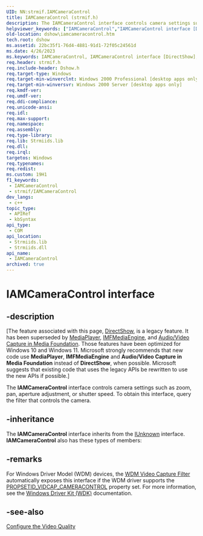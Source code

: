 ```yaml
---
UID: NN:strmif.IAMCameraControl
title: IAMCameraControl (strmif.h)
description: The IAMCameraControl interface controls camera settings such as zoom, pan, aperture adjustment, or shutter speed. To obtain this interface, query the filter that controls the camera.
helpviewer_keywords: ["IAMCameraControl","IAMCameraControl interface [DirectShow]","IAMCameraControl interface [DirectShow]","described","IAMCameraControlInterface","dshow.iamcameracontrol","strmif/IAMCameraControl"]
old-location: dshow\iamcameracontrol.htm
tech.root: dshow
ms.assetid: 22bc35f1-76d4-4881-91d1-72f05c24561d
ms.date: 4/26/2023
ms.keywords: IAMCameraControl, IAMCameraControl interface [DirectShow], IAMCameraControl interface [DirectShow],described, IAMCameraControlInterface, dshow.iamcameracontrol, strmif/IAMCameraControl
req.header: strmif.h
req.include-header: Dshow.h
req.target-type: Windows
req.target-min-winverclnt: Windows 2000 Professional [desktop apps only]
req.target-min-winversvr: Windows 2000 Server [desktop apps only]
req.kmdf-ver: 
req.umdf-ver: 
req.ddi-compliance: 
req.unicode-ansi: 
req.idl: 
req.max-support: 
req.namespace: 
req.assembly: 
req.type-library: 
req.lib: Strmiids.lib
req.dll: 
req.irql: 
targetos: Windows
req.typenames: 
req.redist: 
ms.custom: 19H1
f1_keywords:
 - IAMCameraControl
 - strmif/IAMCameraControl
dev_langs:
 - c++
topic_type:
 - APIRef
 - kbSyntax
api_type:
 - COM
api_location:
 - Strmiids.lib
 - Strmiids.dll
api_name:
 - IAMCameraControl
archived: true
---
```


# IAMCameraControl interface


## -description

\[The feature associated with this page, [DirectShow](/windows/win32/directshow/directshow), is a legacy feature. It has been superseded by [MediaPlayer](/uwp/api/Windows.Media.Playback.MediaPlayer), [IMFMediaEngine](/windows/win32/api/mfmediaengine/nn-mfmediaengine-imfmediaengine), and [Audio/Video Capture in Media Foundation](/windows/win32/medfound/audio-video-capture-in-media-foundation). Those features have been optimized for Windows 10 and Windows 11. Microsoft strongly recommends that new code use **MediaPlayer**, **IMFMediaEngine** and **Audio/Video Capture in Media Foundation** instead of **DirectShow**, when possible. Microsoft suggests that existing code that uses the legacy APIs be rewritten to use the new APIs if possible.\]

The <b>IAMCameraControl</b> interface controls camera settings such as zoom, pan, aperture adjustment, or shutter speed. To obtain this interface, query the filter that controls the camera.

## -inheritance

The <b>IAMCameraControl</b> interface inherits from the <a href="/windows/desktop/api/unknwn/nn-unknwn-iunknown">IUnknown</a> interface. <b>IAMCameraControl</b> also has these types of members:

## -remarks

For Windows Driver Model (WDM) devices, the <a href="/windows/desktop/DirectShow/wdm-video-capture-filter">WDM Video Capture Filter</a> automatically exposes this interface if the WDM driver supports the <a href="/windows-hardware/drivers/stream/propsetid-vidcap-cameracontrol">PROPSETID_VIDCAP_CAMERACONTROL</a> property set. For more information, see the <a href="/windows-hardware/drivers/gettingstarted/">Windows Driver Kit (WDK)</a> documentation.

## -see-also

<a href="/windows/desktop/DirectShow/configure-the-video-quality">Configure the Video Quality</a>
